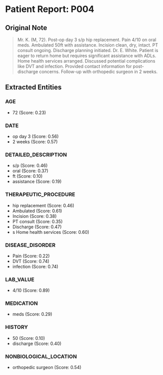 # Patient Report: P004

## Original Note

> Mr. K. (M, 72). Post-op day 3 s/p hip replacement. Pain 4/10 on oral meds. Ambulated 50ft with assistance. Incision clean, dry, intact. PT consult ongoing. Discharge planning initiated. Dr. E. White. Patient is eager to return home but requires significant assistance with ADLs. Home health services arranged. Discussed potential complications like DVT and infection. Provided contact information for post-discharge concerns. Follow-up with orthopedic surgeon in 2 weeks.

## Extracted Entities

### AGE

- 72 (Score: 0.23)

### DATE

- op day 3 (Score: 0.56)
- 2 weeks (Score: 0.57)

### DETAILED_DESCRIPTION

- s/p (Score: 0.46)
- oral (Score: 0.37)
- ft (Score: 0.10)
- assistance (Score: 0.19)

### THERAPEUTIC_PROCEDURE

- hip replacement (Score: 0.46)
- Ambulated (Score: 0.61)
- Incision (Score: 0.38)
- PT consult (Score: 0.35)
- Discharge (Score: 0.47)
- s Home health services (Score: 0.60)

### DISEASE_DISORDER

- Pain (Score: 0.22)
- DVT (Score: 0.74)
- infection (Score: 0.74)

### LAB_VALUE

- 4/10 (Score: 0.89)

### MEDICATION

- meds (Score: 0.29)

### HISTORY

- 50 (Score: 0.10)
- discharge (Score: 0.40)

### NONBIOLOGICAL_LOCATION

- orthopedic surgeon (Score: 0.54)

